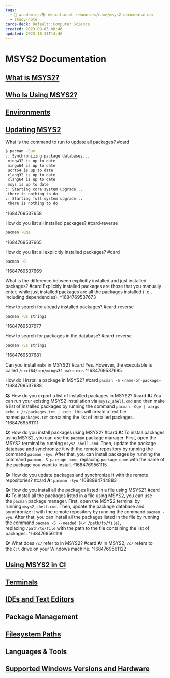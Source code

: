 ```yaml
---
tags:
  - 🔴-academics/📚-educational-resources/name/msys2-documentation
  - study-note
cards-deck: Default::Computer Science
created: 2023-09-03 08:46
updated: 2023-10-31T14:46
---
```


# MSYS2 Documentation

## [What is MSYS2?](https://www.msys2.org/docs/what-is-msys2/)

## [Who Is Using MSYS2?](https://www.msys2.org/docs/who-is-using-msys2/)

## [Environments](https://www.msys2.org/docs/environments/)

## [Updating MSYS2](https://www.msys2.org/docs/updating/)

What is the command to run to update all packages? #card
```bash session
$ pacman -Suy
:: Synchronizing package databases...
 mingw32 is up to date
 mingw64 is up to date
 ucrt64 is up to date
 clang32 is up to date
 clang64 is up to date
 msys is up to date
:: Starting core system upgrade...
 there is nothing to do
:: Starting full system upgrade...
 there is nothing to do
```
^1684769537658


How do you list all installed packages? #card-reverse  
```bash session
pacman -Qqe
```
^1684769537665

How do you list all explicitly installed packages? #card 
```bash session
pacman -Q
```
^1684769537669

What is the difference between explicitly installed and just installed packages? #card 
Explicitly installed packages are those that you manually enter; while just installed packages are all the packages installed (i.e., including dependencies).
^1684769537673

How to search for already installed packages? #card-reverse  
```bash session
pacman -Qs string1
```
^1684769537677

How to search for packages in the database? #card-reverse 
```bash session
pacman -Ss string1
```
^1684769537681

Can you install `make` in MSYS2? #card 
Yes. However, the executable is called `/ucrt64/bin/mingw32-make.exe`.
^1684769537685

How do I install a package in MSYS2? #card
`pacman -S <name-of-package>`
^1684769537688

**Q:** How do you export a list of installed packages in MSYS2? #card 
**A:** You can run your existing MSYS2 installation via `msys2_shell.cmd` and then make a list of installed packages by running the command `pacman -Qqe | xargs echo > /c/packages.txt ; exit`. This will create a text file named `packages.txt` containing the list of installed packages.
^1684769561111

**Q:** How do you install packages using MSYS2? #card 
**A:** To install packages using MSYS2, you can use the `pacman` package manager. First, open the MSYS2 terminal by running `msys2_shell.cmd`. Then, update the package database and synchronize it with the remote repository by running the command `pacman -Syu`. After that, you can install packages by running the command `pacman -S package_name`, replacing `package_name` with the name of the package you want to install.
^1684769561115

**Q:** How do you update packages and synchronize it with the remote repositories? #card 
**A:** `pacman -Syu`
^1688994744883

**Q:** How do you install all the packages listed in a file using MSYS2? #card 
**A:** To install all the packages listed in a file using MSYS2, you can use the `pacman` package manager. First, open the MSYS2 terminal by running `msys2_shell.cmd`. Then, update the package database and synchronize it with the remote repository by running the command `pacman -Syu`. After that, you can install all the packages listed in the file by running the command `pacman -S --needed $(< /path/to/file)`, replacing `/path/to/file` with the path to the file containing the list of packages.
^1684769561118

**Q:** What does `/c/` refer to in MSYS2? #card 
**A:** In MSYS2, `/c/` refers to the `C:\` drive on your Windows machine.
^1684769561122

## [Using MSYS2 in CI](https://www.msys2.org/docs/ci/)

## [Terminals](https://www.msys2.org/docs/terminals/)

## [IDEs and Text Editors](https://www.msys2.org/docs/ides-editors/)

## Package Management

## [Filesystem Paths](https://www.msys2.org/docs/filesystem-paths/)

## Languages & Tools

## [Supported Windows Versions and Hardware](https://www.msys2.org/docs/windows_support/)
